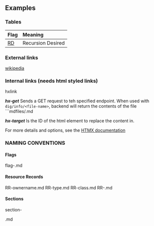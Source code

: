 ## Examples 


### Tables

Flag    | Meaning                     
:-------|:---------------------
[RD]    | Recursion Desired 

### External links

[wikipedia](https://www.wikipedia.se)

### Internal links (needs html styled links)

<p class="infotag" hx-get="dig/info/RD-flag" hx-target="#infobox" hx-swap="innerHTML"> hxlink</p>

***hx-get*** Sends a GET request to teh specified endpoint. When used with ```dig/info/<file-name>```, backend will return the contents 
of the file ```mdfiles/<file-name>.md

***hx-target*** Is the ID of the html element to replace the content in. 

For more details and options, see the [HTMX documentation](https://htmx.org/docs/)


[RD]: https://www.wikipedia.se


### NAMING CONVENTIONS

#### Flags
flag-<flag>.md

#### Resource Records
RR-ownername.md
RR-type.md
RR-class.md
RR-<rtype>.md

#### Sections
section-<section name>.md


